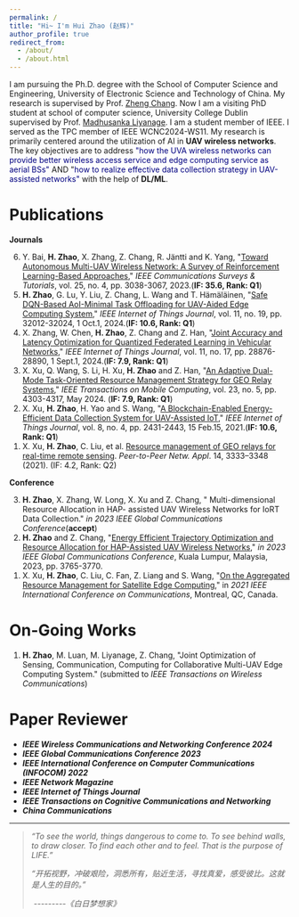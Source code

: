 ```yaml
---
permalink: /
title: "Hi~ I'm Hui Zhao (赵辉)"
author_profile: true
redirect_from: 
  - /about/
  - /about.html
---
```




I am pursuing the Ph.D. degree with the School of Computer Science and Engineering, University of Electronic Science and Technology of China. My research is supervised by Prof. [Zheng Chang](https://scholar.google.com.hk/citations?user=MmARrhAAAAAJ&hl=zh-CN&oi=ao). Now I am a visiting PhD student at school of  computer science, University College Dublin supervised by Prof. [Madhusanka Liyanage](https://scholar.google.com/citations?user=p1n0ioUAAAAJ&hl=en&oi=ao). I am a student member of IEEE. I served as the TPC member of IEEE WCNC2024-WS11. My research is primarily centered around the utilization of AI in **UAV wireless networks**. The key objectives are to address <font color=Navy>"how the UVA wireless networks can provide better wireless access service and edge computing service as aerial BSs"</font> AND "<font color=Navy>how to realize effective data collection strategy in UAV-assisted networks" </font>with the help of **DL/ML**.

Publications
======
**Journals**

<ol reversed>  
    <li>Y. Bai, <b>H. Zhao</b>, X. Zhang, Z. Chang, R. Jäntti and K. Yang, "<a href="https://ieeexplore.ieee.org/document/10283826">Toward Autonomous Multi-UAV Wireless Network: A Survey of Reinforcement Learning-Based Approaches</a>," <i>IEEE Communications Surveys & Tutorials</i>, vol. 25, no. 4, pp. 3038-3067, 2023.(<b>IF: 35.6, Rank: Q1</b>)</li>  
    <li><b>H. Zhao</b>, G. Lu, Y. Liu, Z. Chang, L. Wang and T. Hämäläinen, "<a href="https://ieeexplore.ieee.org/document/10584082">Safe DQN-Based AoI-Minimal Task Offloading for UAV-Aided Edge Computing System</a>," <i>IEEE Internet of Things Journal</i>, vol. 11, no. 19, pp. 32012-32024, 1 Oct.1, 2024.(<b>IF: 10.6, Rank: Q1</b>)</li>  
    <li>X. Zhang, W. Chen, <b>H. Zhao</b>, Z. Chang and Z. Han, "<a href="https://ieeexplore.ieee.org/document/10542529">Joint Accuracy and Latency Optimization for Quantized Federated Learning in Vehicular Networks</a>," <i>IEEE Internet of Things Journal</i>, vol. 11, no. 17, pp. 28876-28890, 1 Sept.1, 2024.(<b>IF: 7.9, Rank: Q1</b>) </li>  
    <li>X. Xu, Q. Wang, S. Li, H. Xu, <b>H. Zhao</b> and Z. Han, "<a href="https://ieeexplore.ieee.org/document/10160200">An Adaptive Dual-Mode Task-Oriented Resource Management Strategy for GEO Relay Systems</a>," <i>IEEE Transactions on Mobile Computing</i>, vol. 23, no. 5, pp. 4303-4317, May 2024. (<b>IF: 7.9, Rank: Q1</b>)</li>  
    <li>X. Xu, <b>H. Zhao</b>, H. Yao and S. Wang, "<a href="https://ieeexplore.ieee.org/document/9220772">A Blockchain-Enabled Energy-Efficient Data Collection System for UAV-Assisted IoT</a>," <i>IEEE Internet of Things Journal</i>, vol. 8, no. 4, pp. 2431-2443, 15 Feb.15, 2021.(<b>IF: 10.6, Rank: Q1</b>) </li>
    <li>X. Xu, <b>H. Zhao</b>, C. Liu, et al. <a 								href="https://link.springer.com/article/10.1007/s12083-021-01139-w">Resource management of GEO relays for real-time remote sensing</a>. <i>Peer-to-Peer Netw. Appl</i>. 14, 3333–3348 (2021). (IF: 4.2, Rank: Q2)</li>
</ol>

**Conference**

<ol reversed>  
    <li> <b>H. Zhao</b>, X. Zhang, W. Long, X. Xu and Z. Chang, " Multi-dimensional Resource Allocation in HAP- assisted UAV Wireless Networks for IoRT Data Collection." <i>in 2023 IEEE Global Communications Conference</i>(<b>accept</b>)</li>    
    <li><b>H. Zhao</b> and Z. Chang, "<a href="https://ieeexplore.ieee.org/document/10436986">Energy Efficient Trajectory Optimization and Resource Allocation for HAP-Assisted UAV Wireless Networks</a>," <i>in 2023 IEEE Global Communications Conference</i>, Kuala Lumpur, Malaysia, 2023, pp. 3765-3770.</li>
    <li>X. Xu, <b>H. Zhao</b>, C. Liu, C. Fan, Z. Liang and S. Wang, "<a href="https://ieeexplore.ieee.org/document/9500539">On the Aggregated Resource Management for Satellite Edge Computing</a>," in <i>2021 IEEE International Conference on Communications</i>, Montreal, QC, Canada.</li>
</ol>

On-Going Works
======

<ol reversed>   
    <li> <b>H. Zhao</b>, M. Luan, M. Liyanage, Z. Chang, "Joint Optimization of Sensing, Communication, Computing for Collaborative Multi-UAV Edge Computing System." (submitted to <i>IEEE Transactions on Wireless Communications</i>) </li>
</ol>

Paper Reviewer 
======

- ***IEEE Wireless Communications and Networking Conference 2024***
- ***IEEE Global Communications Conference 2023***
- ***IEEE International Conference on Computer Communications (INFOCOM) 2022***
- ***IEEE Network Magazine***
- ***IEEE Internet of Things Journal***
- ***IEEE Transactions on Cognitive Communications and Networking***
- ***China Communications***

---

>*“To see the world, things dangerous to come to. To see behind walls, to draw closer. To find each other and to feel. That is the purpose of LIFE.”*
>
>*“开拓视野，冲破艰险，洞悉所有，贴近生活，寻找真爱，感受彼比。这就是人生的目的。”*
>
>​                                                                                                                                                        *---------《白日梦想家》*
